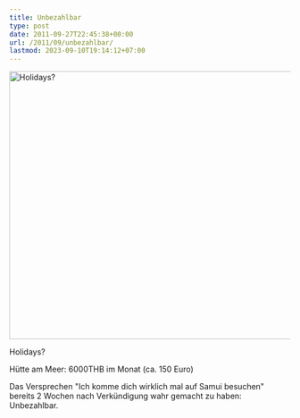 ```yaml
---
title: Unbezahlbar
type: post
date: 2011-09-27T22:45:38+00:00
url: /2011/09/unbezahlbar/
lastmod: 2023-09-10T19:14:12+07:00
---
```

<div class="media image">
  <a href="http://www.flickr.com/photos/schreibblogade/6191520661/" title="Holidays? by Patrick Kollitsch, on Flickr"><img src="//farm7.static.flickr.com/6160/6191520661_f99a086bb8_z.jpg" width="640" height="480" alt="Holidays?" /></a></p>

  <p>
    Holidays?
  </p>
</div>

Hütte am Meer: 6000THB im Monat (ca. 150 Euro)

Das Versprechen "Ich komme dich wirklich mal auf Samui besuchen" bereits 2 Wochen nach Verkündigung wahr gemacht zu haben: Unbezahlbar.
